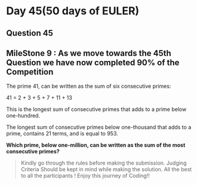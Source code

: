# Day 45(50 days of EULER)

## Question 45

## **MileStone 9** : As we move towards the 45th Question we have now completed 90% of the Competition

The prime 41, can be written as the sum of six consecutive primes:

41 = 2 + 3 + 5 + 7 + 11 + 13

This is the longest sum of consecutive primes that adds to a prime below one-hundred.

The longest sum of consecutive primes below one-thousand that adds to a prime,
contains 21 terms, and is equal to 953.

**Which prime, below one-million, can be written as the sum of the most consecutive primes?**

> Kindly go through the rules before making the submission.
>Judging Criteria Should be kept in mind while making the solution.
>All the best to all the participants ! Enjoy this journey of Coding!!
